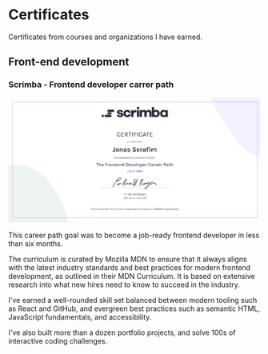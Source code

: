 # Certificates
Certificates from courses and organizations I have earned.

## Front-end development
### Scrimba - Frontend developer carrer path
![Frontend Career Path Certificate](Screenshot%202024-07-15%20221335.png)

This career path goal was to become a job-ready frontend developer in less than six months.

The curriculum is curated by Mozilla MDN to ensure that it always aligns with the latest industry standards and best practices for modern frontend development, as outlined in their MDN Curriculum. It is based on extensive research into what new hires need to know to succeed in the industry.

I've earned a well-rounded skill set balanced between modern tooling such as React and GitHub, and evergreen best practices such as semantic HTML, JavaScript fundamentals, and accessibility.

I've also built more than a dozen portfolio projects, and solve 100s of interactive coding challenges.


